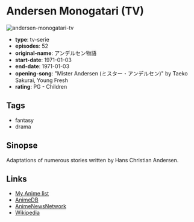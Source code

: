 # Andersen Monogatari (TV)

![andersen-monogatari-tv](https://cdn.myanimelist.net/images/anime/7/69035.jpg)

-   **type**: tv-serie
-   **episodes**: 52
-   **original-name**: アンデルセン物語
-   **start-date**: 1971-01-03
-   **end-date**: 1971-01-03
-   **opening-song**: "Mister Andersen (ミスター・アンデルセン)" by Taeko Sakurai, Young Fresh
-   **rating**: PG - Children

## Tags

-   fantasy
-   drama

## Sinopse

Adaptations of numerous stories written by Hans Christian Andersen.

## Links

-   [My Anime list](https://myanimelist.net/anime/7779/Andersen_Monogatari_TV)
-   [AnimeDB](http://anidb.info/perl-bin/animedb.pl?show=anime&aid=2314)
-   [AnimeNewsNetwork](http://www.animenewsnetwork.com/encyclopedia/anime.php?id=434)
-   [Wikipedia](http://en.wikipedia.org/wiki/Andersen_Monogatari)
